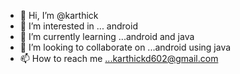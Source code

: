 - 👋 Hi, I’m @karthick
- 👀 I’m interested in ... android
- 🌱 I’m currently learning ...android and java
- 💞️ I’m looking to collaborate on ...android using java
- 📫 How to reach me ...karthickd602@gmail.com

<!---
karthickd602/karthickd602 is a ✨ special ✨ repository because its `README.md` (this file) appears on your GitHub profile.
You can click the Preview link to take a look at your changes.
--->
